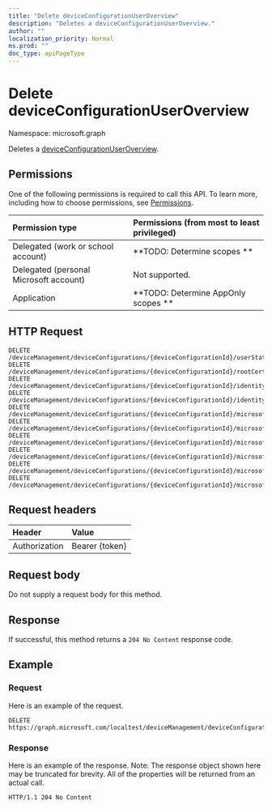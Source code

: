 ```yaml
---
title: "Delete deviceConfigurationUserOverview"
description: "Deletes a deviceConfigurationUserOverview."
author: ""
localization_priority: Normal
ms.prod: ""
doc_type: apiPageType
---
```


# Delete deviceConfigurationUserOverview

Namespace: microsoft.graph

Deletes a [deviceConfigurationUserOverview](../resources/deviceconfigurationuseroverview.md).

## Permissions
One of the following permissions is required to call this API. To learn more, including how to choose permissions, see [Permissions](/concepts/permissions-reference.md).

|Permission type|Permissions (from most to least privileged)|
|:---|:---|
|Delegated (work or school account)|**TODO: Determine scopes **|
|Delegated (personal Microsoft account)|Not supported.|
|Application|**TODO: Determine AppOnly scopes **|

## HTTP Request
<!-- {
  "blockType": "ignored"
}
-->
``` http
DELETE /deviceManagement/deviceConfigurations/{deviceConfigurationId}/userStatusOverview
DELETE /deviceManagement/deviceConfigurations/{deviceConfigurationId}/rootCertificate/userStatusOverview
DELETE /deviceManagement/deviceConfigurations/{deviceConfigurationId}/identityCertificate/userStatusOverview
DELETE /deviceManagement/deviceConfigurations/{deviceConfigurationId}/identityCertificate/rootCertificate/userStatusOverview
DELETE /deviceManagement/deviceConfigurations/{deviceConfigurationId}/microsoft.graph.iosScepCertificateProfile/rootCertificate/userStatusOverview
DELETE /deviceManagement/deviceConfigurations/{deviceConfigurationId}/microsoft.graph.windowsPhone81VpnConfiguration/identityCertificate/userStatusOverview
DELETE /deviceManagement/deviceConfigurations/{deviceConfigurationId}/microsoft.graph.macOSWiredNetworkConfiguration/rootCertificateForServerValidation/userStatusOverview
DELETE /deviceManagement/deviceConfigurations/{deviceConfigurationId}/microsoft.graph.macOSWiredNetworkConfiguration/identityCertificateForClientAuthentication/userStatusOverview
DELETE /deviceManagement/deviceConfigurations/{deviceConfigurationId}/microsoft.graph.windowsWifiEnterpriseEAPConfiguration/identityCertificateForClientAuthentication/userStatusOverview
DELETE /deviceManagement/deviceConfigurations/{deviceConfigurationId}/microsoft.graph.windowsWifiEnterpriseEAPConfiguration/rootCertificatesForServerValidation/{windows81TrustedRootCertificateId}/userStatusOverview
```

## Request headers
|Header|Value|
|:---|:---|
|Authorization|Bearer {token}|

## Request body
Do not supply a request body for this method.

## Response
If successful, this method returns a `204 No Content` response code.

## Example

### Request
Here is an example of the request.
<!-- {
  "blockType": "request",
  "name": "delete_deviceconfigurationuseroverview"
}
-->
``` http
DELETE https://graph.microsoft.com/localtest/deviceManagement/deviceConfigurations/{deviceConfigurationId}/userStatusOverview
```

### Response
Here is an example of the response. Note: The response object shown here may be truncated for brevity. All of the properties will be returned from an actual call.
<!-- {
  "blockType": "response",
  "truncated": true
}
-->
``` http
HTTP/1.1 204 No Content
```

